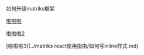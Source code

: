 如何升级matriks框架

[啦啦啦](如何创建一个应用.md)

[啦啦啦2](./如何创建一个应用.md)

[啦啦啦3](../matriks react使用指南/如何写inline样式.md)
